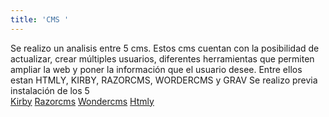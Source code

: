 ```yaml
---
title: 'CMS '
---
```


Se realizo un analisis entre 5 cms. Estos cms cuentan con la posibilidad de actualizar, crear múltiples usuarios, diferentes herramientas que permiten ampliar la web y poner la información que el usuario desee. Entre ellos estan HTMLY, KIRBY, RAZORCMS, WORDERCMS y GRAV
Se realizo previa instalación de los 5   
[Kirby]( http://valeriaalvarezsis.com:83/)
[Razorcms](http://157.230.178.125:84/ )
[Wondercms](http://valeriaalvarezsis.com:8081/)
[Htmly](http://valeriaalvarezsis.com:85/)

<!-- Global site tag (gtag.js) - Google Analytics -->
<script async src="https://www.googletagmanager.com/gtag/js?id=UA-141698790-1"></script>
<script>
  window.dataLayer = window.dataLayer || [];
  function gtag(){dataLayer.push(arguments);}
  gtag('js', new Date());

  gtag('config', 'UA-141698790-1');
</script>

